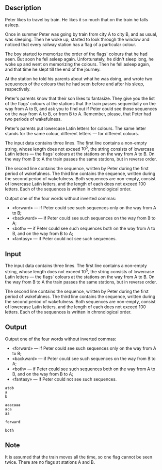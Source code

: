 ## Description

<div><p>Peter likes to travel by train. He likes it so much that on the train he falls asleep. </p><p>Once in summer Peter was going by train from city A to city B, and as usual, was sleeping. Then he woke up, started to look through the window and noticed that every railway station has a flag of a particular colour.</p><p>The boy started to memorize the order of the flags' colours that he had seen. But soon he fell asleep again. Unfortunately, he didn't sleep long, he woke up and went on memorizing the colours. Then he fell asleep again, and that time he slept till the end of the journey.</p><p>At the station he told his parents about what he was doing, and wrote two sequences of the colours that he had seen before and after his sleep, respectively.</p><p>Peter's parents know that their son likes to fantasize. They give you the list of the flags' colours at the stations that the train passes sequentially on the way from A to B, and ask you to find out if Peter could see those sequences on the way from A to B, or from B to A. Remember, please, that Peter had two periods of wakefulness.</p><p>Peter's parents put lowercase Latin letters for colours. The same letter stands for the same colour, different letters — for different colours.</p></div><div class="input-specification"><p>The input data contains three lines. The first line contains a non-empty string, whose length does not exceed <span class="tex-span">10<sup class="upper-index">5</sup></span>, the string consists of lowercase Latin letters — the flags' colours at the stations on the way from A to B. On the way from B to A the train passes the same stations, but in reverse order. </p><p>The second line contains the sequence, written by Peter during the first period of wakefulness. The third line contains the sequence, written during the second period of wakefulness. Both sequences are non-empty, consist of lowercase Latin letters, and the length of each does not exceed 100 letters. Each of the sequences is written in chronological order. </p></div><div class="output-specification"><p>Output one of the four words without inverted commas: </p><ul> <li> «<span class="tex-font-style-tt">forward</span>» — if Peter could see such sequences only on the way from A to B; </li><li> «<span class="tex-font-style-tt">backward</span>» — if Peter could see such sequences on the way from B to A; </li><li> «<span class="tex-font-style-tt">both</span>» — if Peter could see such sequences both on the way from A to B, and on the way from B to A; </li><li> «<span class="tex-font-style-tt">fantasy</span>» — if Peter could not see such sequences. </li></ul></div>

## Input

<p>The input data contains three lines. The first line contains a non-empty string, whose length does not exceed <span class="tex-span">10<sup class="upper-index">5</sup></span>, the string consists of lowercase Latin letters — the flags' colours at the stations on the way from A to B. On the way from B to A the train passes the same stations, but in reverse order. </p><p>The second line contains the sequence, written by Peter during the first period of wakefulness. The third line contains the sequence, written during the second period of wakefulness. Both sequences are non-empty, consist of lowercase Latin letters, and the length of each does not exceed 100 letters. Each of the sequences is written in chronological order. </p>

## Output

<p>Output one of the four words without inverted commas: </p><ul> <li> «<span class="tex-font-style-tt">forward</span>» — if Peter could see such sequences only on the way from A to B; </li><li> «<span class="tex-font-style-tt">backward</span>» — if Peter could see such sequences on the way from B to A; </li><li> «<span class="tex-font-style-tt">both</span>» — if Peter could see such sequences both on the way from A to B, and on the way from B to A; </li><li> «<span class="tex-font-style-tt">fantasy</span>» — if Peter could not see such sequences. </li></ul>





```input1
atob
a
b

```




```input2
aaacaaa
aca
aa

```




```output1
forward

```




```output2
both

```



## Note

<p>It is assumed that the train moves all the time, so one flag cannot be seen twice. There are no flags at stations A and B.</p>
